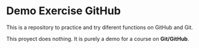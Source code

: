 # Demo Exercise GitHub


This is a repository to practice and try diferent functions on GitHub and Git.

This proyect does nothing. It is purely a demo for a course on **Git/GitHub**.

